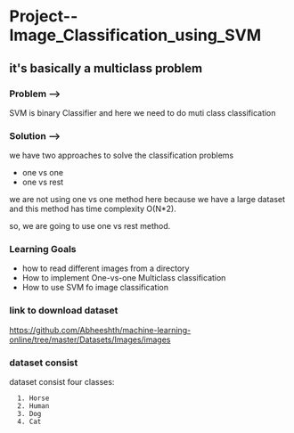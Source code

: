 # Project--Image_Classification_using_SVM


## it's basically a multiclass problem

### Problem -->

SVM is binary Classifier and here we need to do muti class classification

### Solution -->

we have two approaches to solve the classification problems

 * one vs one
 * one vs rest
 
we are not using one vs one method here because we have a large dataset and this method has time complexity O(N*2).

so, we are going to use one vs rest method.

### Learning Goals
 * how to read different images from a directory 
 * How to implement One-vs-one Multiclass classification
 * How to use SVM fo image classification


###  link to download dataset
https://github.com/Abheeshth/machine-learning-online/tree/master/Datasets/Images/images

### dataset consist
dataset consist four classes:

      1. Horse
      2. Human
      3. Dog
      4. Cat
